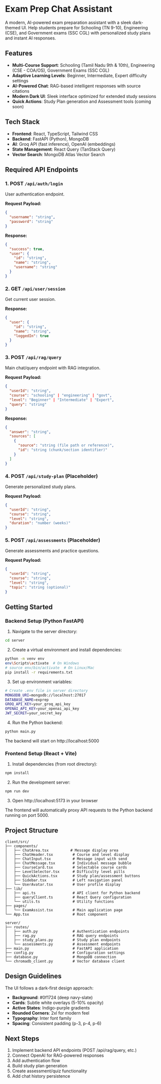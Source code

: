 # Exam Prep Chat Assistant

A modern, AI-powered exam preparation assistant with a sleek dark-themed UI. Help students prepare for Schooling (TN 9-10), Engineering (CSE), and Government exams (SSC CGL) with personalized study plans and instant AI responses.

## Features

- **Multi-Course Support**: Schooling (Tamil Nadu 9th & 10th), Engineering (CSE - COA/OS), Government Exams (SSC CGL)
- **Adaptive Learning Levels**: Beginner, Intermediate, Expert difficulty settings
- **AI-Powered Chat**: RAG-based intelligent responses with source citations
- **Modern Dark UI**: Sleek interface optimized for extended study sessions
- **Quick Actions**: Study Plan generation and Assessment tools (coming soon)

## Tech Stack

- **Frontend**: React, TypeScript, Tailwind CSS
- **Backend**: FastAPI (Python), MongoDB
- **AI**: Groq API (fast inference), OpenAI (embeddings)
- **State Management**: React Query (TanStack Query)
- **Vector Search**: MongoDB Atlas Vector Search

## Required API Endpoints

### 1. POST `/api/auth/login`
User authentication endpoint.

**Request Payload:**
```json
{
  "username": "string",
  "password": "string"
}
```

**Response:**
```json
{
  "success": true,
  "user": {
    "id": "string",
    "name": "string",
    "username": "string"
  }
}
```

### 2. GET `/api/user/session`
Get current user session.

**Response:**
```json
{
  "user": {
    "id": "string",
    "name": "string",
    "loggedIn": true
  }
}
```

### 3. POST `/api/rag/query`
Main chat/query endpoint with RAG integration.

**Request Payload:**
```json
{
  "userId": "string",
  "course": "schooling" | "engineering" | "govt",
  "level": "Beginner" | "Intermediate" | "Expert",
  "query": "string"
}
```

**Response:**
```json
{
  "answer": "string",
  "sources": [
    {
      "source": "string (file path or reference)",
      "id": "string (chunk/section identifier)"
    }
  ]
}
```

### 4. POST `/api/study-plan` (Placeholder)
Generate personalized study plans.

**Request Payload:**
```json
{
  "userId": "string",
  "course": "string",
  "level": "string",
  "duration": "number (weeks)"
}
```

### 5. POST `/api/assessments` (Placeholder)
Generate assessments and practice questions.

**Request Payload:**
```json
{
  "userId": "string",
  "course": "string",
  "level": "string",
  "topic": "string (optional)"
}
```

## Getting Started

### Backend Setup (Python FastAPI)

1. Navigate to the server directory:
```bash
cd server
```

2. Create a virtual environment and install dependencies:
```bash
python -m venv env
env\Scripts\activate  # On Windows
# source env/bin/activate  # On Linux/Mac
pip install -r requirements.txt
```

3. Set up environment variables:
```bash
# Create .env file in server directory
MONGODB_URI=mongodb://localhost:27017
DATABASE_NAME=exprep
GROQ_API_KEY=your_groq_api_key
OPENAI_API_KEY=your_openai_api_key
JWT_SECRET=your_secret_key
```

4. Run the Python backend:
```bash
python main.py
```

The backend will start on http://localhost:5000

### Frontend Setup (React + Vite)

1. Install dependencies (from root directory):
```bash
npm install
```

2. Run the development server:
```bash
npm run dev
```

3. Open http://localhost:5173 in your browser

The frontend will automatically proxy API requests to the Python backend running on port 5000.

## Project Structure

```
client/src/
├── components/
│   ├── ChatArea.tsx          # Message display area
│   ├── ChatHeader.tsx         # Course and level display
│   ├── ChatInput.tsx          # Message input with send
│   ├── ChatMessage.tsx        # Individual message bubble
│   ├── CourseCard.tsx         # Selectable course cards
│   ├── LevelSelector.tsx      # Difficulty level pills
│   ├── QuickActions.tsx       # Study plan/assessment buttons
│   ├── Sidebar.tsx            # Left navigation panel
│   └── UserAvatar.tsx         # User profile display
├── lib/
│   ├── api.ts                 # API client for Python backend
│   ├── queryClient.ts         # React Query configuration
│   └── utils.ts               # Utility functions
├── pages/
│   └── ExamAssist.tsx         # Main application page
└── App.tsx                    # Root component

server/
├── routes/
│   ├── auth.py                # Authentication endpoints
│   ├── rag.py                 # RAG query endpoints
│   ├── study_plans.py         # Study plan endpoints
│   └── assessments.py         # Assessment endpoints
├── main.py                    # FastAPI application
├── config.py                  # Configuration settings
├── database.py                # MongoDB connection
└── chromadb_client.py         # Vector database client
```

## Design Guidelines

The UI follows a dark-first design approach:
- **Background**: #0f1724 (deep navy-slate)
- **Cards**: Subtle white overlays (5-10% opacity)
- **Active States**: Indigo-purple gradients
- **Rounded Corners**: 2xl for modern feel
- **Typography**: Inter font family
- **Spacing**: Consistent padding (p-3, p-4, p-6)

## Next Steps

1. Implement backend API endpoints (POST /api/rag/query, etc.)
2. Connect OpenAI for RAG-powered responses
3. Add authentication flow
4. Build study plan generation
5. Create assessment/quiz functionality
6. Add chat history persistence